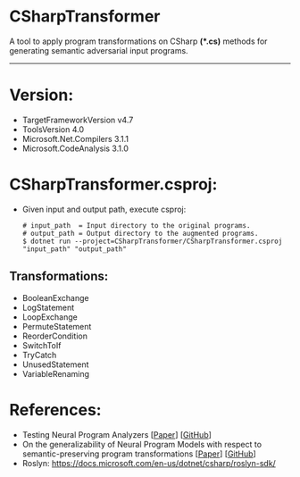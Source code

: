 # CSharpTransformer
A tool to apply program transformations on CSharp **(\*.cs)** methods for generating semantic adversarial input programs.
- - -

# Version:
- TargetFrameworkVersion v4.7
- ToolsVersion 4.0
- Microsoft.Net.Compilers 3.1.1
- Microsoft.CodeAnalysis 3.1.0

# CSharpTransformer.csproj:

- Given input and output path, execute csproj:
  ```
  # input_path  = Input directory to the original programs.
  # output_path = Output directory to the augmented programs.
  $ dotnet run --project=CSharpTransformer/CSharpTransformer.csproj "input_path" "output_path"
  ```

## Transformations:

- BooleanExchange
- LogStatement
- LoopExchange
- PermuteStatement
- ReorderCondition
- SwitchToIf
- TryCatch
- UnusedStatement
- VariableRenaming

# References:

- Testing Neural Program Analyzers [[Paper](https://arxiv.org/abs/1908.10711)] [[GitHub](https://github.com/mdrafiqulrabin/tnpa-framework)]
- On the generalizability of Neural Program Models with respect to semantic-preserving program transformations [[Paper](https://arxiv.org/abs/2008.01566)] [[GitHub](https://github.com/mdrafiqulrabin/tnpa-generalizability)]
- Roslyn: https://docs.microsoft.com/en-us/dotnet/csharp/roslyn-sdk/
